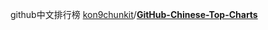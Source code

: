 github中文排行榜 [kon9chunkit](https://github.com/kon9chunkit)/**[GitHub-Chinese-Top-Charts](https://github.com/kon9chunkit/GitHub-Chinese-Top-Charts)**
